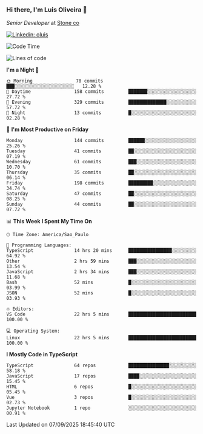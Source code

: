 ### Hi there, I'm Luis Oliveira 👋
*Senior Developer* at [Stone co](https://www.stone.com.br)  

[![Linkedin: oluis](https://img.shields.io/badge/-ooluis-blue?style=flat-square&logo=Linkedin&logoColor=white&link=https://www.linkedin.com/in/ooluis)](https://www.linkedin.com/in/ooluis/)

<!--START_SECTION:waka-->
![Code Time](http://img.shields.io/badge/Code%20Time-5%2C118%20hrs%2054%20mins-blue)

![Lines of code](https://img.shields.io/badge/From%20Hello%20World%20I%27ve%20Written-330.4%20thousand%20lines%20of%20code-blue)

**I'm a Night 🦉** 

```text
🌞 Morning                70 commits          ███░░░░░░░░░░░░░░░░░░░░░░   12.28 % 
🌆 Daytime                158 commits         ███████░░░░░░░░░░░░░░░░░░   27.72 % 
🌃 Evening                329 commits         ██████████████░░░░░░░░░░░   57.72 % 
🌙 Night                  13 commits          █░░░░░░░░░░░░░░░░░░░░░░░░   02.28 % 
```
📅 **I'm Most Productive on Friday** 

```text
Monday                   144 commits         ██████░░░░░░░░░░░░░░░░░░░   25.26 % 
Tuesday                  41 commits          ██░░░░░░░░░░░░░░░░░░░░░░░   07.19 % 
Wednesday                61 commits          ███░░░░░░░░░░░░░░░░░░░░░░   10.70 % 
Thursday                 35 commits          ██░░░░░░░░░░░░░░░░░░░░░░░   06.14 % 
Friday                   198 commits         █████████░░░░░░░░░░░░░░░░   34.74 % 
Saturday                 47 commits          ██░░░░░░░░░░░░░░░░░░░░░░░   08.25 % 
Sunday                   44 commits          ██░░░░░░░░░░░░░░░░░░░░░░░   07.72 % 
```


📊 **This Week I Spent My Time On** 

```text
🕑︎ Time Zone: America/Sao_Paulo

💬 Programming Languages: 
TypeScript               14 hrs 20 mins      ████████████████░░░░░░░░░   64.92 % 
Other                    2 hrs 59 mins       ███░░░░░░░░░░░░░░░░░░░░░░   13.54 % 
JavaScript               2 hrs 34 mins       ███░░░░░░░░░░░░░░░░░░░░░░   11.68 % 
Bash                     52 mins             █░░░░░░░░░░░░░░░░░░░░░░░░   03.99 % 
JSON                     52 mins             █░░░░░░░░░░░░░░░░░░░░░░░░   03.93 % 

🔥 Editors: 
VS Code                  22 hrs 5 mins       █████████████████████████   100.00 % 

💻 Operating System: 
Linux                    22 hrs 5 mins       █████████████████████████   100.00 % 
```

**I Mostly Code in TypeScript** 

```text
TypeScript               64 repos            ███████████████░░░░░░░░░░   58.18 % 
JavaScript               17 repos            ████░░░░░░░░░░░░░░░░░░░░░   15.45 % 
HTML                     6 repos             █░░░░░░░░░░░░░░░░░░░░░░░░   05.45 % 
Vue                      3 repos             █░░░░░░░░░░░░░░░░░░░░░░░░   02.73 % 
Jupyter Notebook         1 repo              ░░░░░░░░░░░░░░░░░░░░░░░░░   00.91 % 
```




 Last Updated on 07/09/2025 18:45:40 UTC
<!--END_SECTION:waka-->
